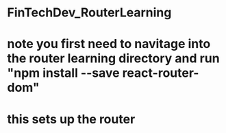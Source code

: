 # FinTechDev_RouterLearning

# note you first need to navitage into the router learning directory and run "npm install --save react-router-dom"
# this sets up the router
